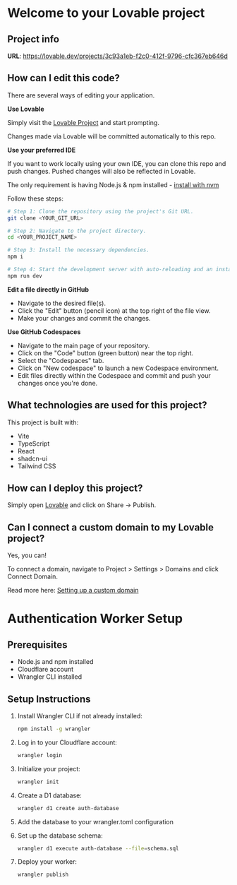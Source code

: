 # Welcome to your Lovable project

## Project info

**URL**: https://lovable.dev/projects/3c93a1eb-f2c0-412f-9796-cfc367eb646d

## How can I edit this code?

There are several ways of editing your application.

**Use Lovable**

Simply visit the [Lovable Project](https://lovable.dev/projects/3c93a1eb-f2c0-412f-9796-cfc367eb646d) and start prompting.

Changes made via Lovable will be committed automatically to this repo.

**Use your preferred IDE**

If you want to work locally using your own IDE, you can clone this repo and push changes. Pushed changes will also be reflected in Lovable.

The only requirement is having Node.js & npm installed - [install with nvm](https://github.com/nvm-sh/nvm#installing-and-updating)

Follow these steps:

```sh
# Step 1: Clone the repository using the project's Git URL.
git clone <YOUR_GIT_URL>

# Step 2: Navigate to the project directory.
cd <YOUR_PROJECT_NAME>

# Step 3: Install the necessary dependencies.
npm i

# Step 4: Start the development server with auto-reloading and an instant preview.
npm run dev
```

**Edit a file directly in GitHub**

- Navigate to the desired file(s).
- Click the "Edit" button (pencil icon) at the top right of the file view.
- Make your changes and commit the changes.

**Use GitHub Codespaces**

- Navigate to the main page of your repository.
- Click on the "Code" button (green button) near the top right.
- Select the "Codespaces" tab.
- Click on "New codespace" to launch a new Codespace environment.
- Edit files directly within the Codespace and commit and push your changes once you're done.

## What technologies are used for this project?

This project is built with:

- Vite
- TypeScript
- React
- shadcn-ui
- Tailwind CSS

## How can I deploy this project?

Simply open [Lovable](https://lovable.dev/projects/3c93a1eb-f2c0-412f-9796-cfc367eb646d) and click on Share -> Publish.

## Can I connect a custom domain to my Lovable project?

Yes, you can!

To connect a domain, navigate to Project > Settings > Domains and click Connect Domain.

Read more here: [Setting up a custom domain](https://docs.lovable.dev/tips-tricks/custom-domain#step-by-step-guide)

# Authentication Worker Setup

## Prerequisites

- Node.js and npm installed
- Cloudflare account
- Wrangler CLI installed

## Setup Instructions

1. Install Wrangler CLI if not already installed:
   ```bash
   npm install -g wrangler
   ```

2. Log in to your Cloudflare account:
   ```bash
   wrangler login
   ```

3. Initialize your project:
   ```bash
   wrangler init
   ```

4. Create a D1 database:
   ```bash
   wrangler d1 create auth-database
   ```

5. Add the database to your wrangler.toml configuration

6. Set up the database schema:
   ```bash
   wrangler d1 execute auth-database --file=schema.sql
   ```

7. Deploy your worker:
   ```bash
   wrangler publish
   ```
